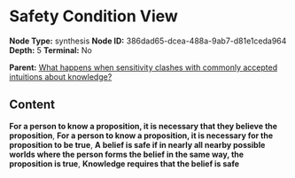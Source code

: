 # Safety Condition View

**Node Type:** synthesis
**Node ID:** 386dad65-dcea-488a-9ab7-d81e1ceda964
**Depth:** 5
**Terminal:** No

**Parent:** [What happens when sensitivity clashes with commonly accepted intuitions about knowledge?](what-happens-when-sensitivity-clashes-with-commonly-accepted-intuitions-about-knowledge-antithesis-24e81b6f-96f1-44e9-9f64-e10eb00999c1.md)

## Content

**For a person to know a proposition, it is necessary that they believe the proposition**, **For a person to know a proposition, it is necessary for the proposition to be true**, **A belief is safe if in nearly all nearby possible worlds where the person forms the belief in the same way, the proposition is true**, **Knowledge requires that the belief is safe**
